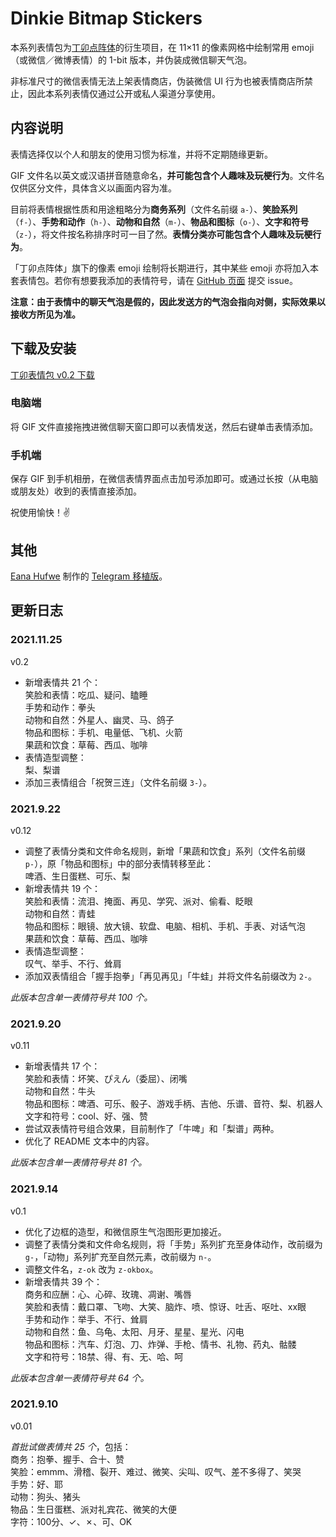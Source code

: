 # Dinkie Bitmap Stickers

本系列表情包为[丁卯点阵体](https://atelier-anchor.com/typefaces/dinkie-bitmap/)的衍生项目，在 11×11 的像素网格中绘制常用 emoji（或微信／微博表情）的 1-bit 版本，并伪装成微信聊天气泡。

非标准尺寸的微信表情无法上架表情商店，伪装微信 UI 行为也被表情商店所禁止，因此本系列表情仅通过公开或私人渠道分享使用。

## 内容说明

表情选择仅以个人和朋友的使用习惯为标准，并将不定期随缘更新。

GIF 文件名以英文或汉语拼音随意命名，**并可能包含个人趣味及玩梗行为**。文件名仅供区分文件，具体含义以画面内容为准。

目前将表情根据性质和用途粗略分为**商务系列**（文件名前缀 `a-`）、**笑脸系列**（`f-`）、**手势和动作**（`h-`）、**动物和自然**（`m-`）、**物品和图标**（`o-`）、**文字和符号**（`z-`），将文件按名称排序时可一目了然。**表情分类亦可能包含个人趣味及玩梗行为**。

「丁卯点阵体」旗下的像素 emoji 绘制将长期进行，其中某些 emoji 亦将加入本套表情包。若你有想要我添加的表情符号，请在 [GitHub 页面](https://github.com/willie4624/dinkiebitmapstickers/) 提交 issue。

**注意：由于表情中的聊天气泡是假的，因此发送方的气泡会指向对侧，实际效果以接收方所见为准。**

## 下载及安装

[丁卯表情包 v0.2 下载](https://github.com/willie4624/dinkiebitmapstickers/archive/refs/tags/v0.2.zip)

### 电脑端

将 GIF 文件直接拖拽进微信聊天窗口即可以表情发送，然后右键单击表情添加。

### 手机端

保存 GIF 到手机相册，在微信表情界面点击加号添加即可。或通过长按（从电脑或朋友处）收到的表情直接添加。

祝使用愉快！✌️

## 其他

[Eana Hufwe](https://github.com/blueset) 制作的 [Telegram 移植版](https://github.com/blueset/dinkiebitmapstickers)。

## 更新日志

### 2021.11.25
v0.2

* 新增表情共 21 个：  
笑脸和表情：吃瓜、疑问、瞌睡  
手势和动作：拳头  
动物和自然：外星人、幽灵、马、鸽子  
物品和图标：手机、电量低、飞机、火箭  
果蔬和饮食：草莓、西瓜、咖啡  
* 表情造型调整：  
梨、梨谱
* 添加三表情组合「祝贺三连」（文件名前缀 `3-`）。


### 2021.9.22
v0.12

* 调整了表情分类和文件命名规则，新增「果蔬和饮食」系列（文件名前缀 `p-`），原「物品和图标」中的部分表情转移至此：  
啤酒、生日蛋糕、可乐、梨
* 新增表情共 19 个：  
笑脸和表情：流泪、掩面、再见、学究、派对、偷看、眨眼  
动物和自然：青蛙  
物品和图标：眼镜、放大镜、软盘、电脑、相机、手机、手表、对话气泡  
果蔬和饮食：草莓、西瓜、咖啡  
* 表情造型调整：  
叹气、举手、不行、耸肩
* 添加双表情组合「握手抱拳」「再见再见」「牛蛙」并将文件名前缀改为 `2-`。

_此版本包含单一表情符号共 100 个。_


### 2021.9.20
v0.11

* 新增表情共 17 个：  
笑脸和表情：坏笑、ぴえん（委屈）、闭嘴  
动物和自然：牛头  
物品和图标：啤酒、可乐、骰子、游戏手柄、吉他、乐谱、音符、梨、机器人  
文字和符号：cool、好、强、赞  
* 尝试双表情符号组合效果，目前制作了「牛啤」和「梨谱」两种。
* 优化了 README 文本中的内容。

_此版本包含单一表情符号共 81 个。_


### 2021.9.14
v0.1

* 优化了边框的造型，和微信原生气泡图形更加接近。
* 调整了表情分类和文件命名规则，将「手势」系列扩充至身体动作，改前缀为 `g-`，「动物」系列扩充至自然元素，改前缀为 `n-`。
* 调整文件名，`z-ok` 改为 `z-okbox`。
* 新增表情共 39 个：  
商务和应酬：心、心碎、玫瑰、凋谢、嘴唇  
笑脸和表情：戴口罩、飞吻、大笑、脑炸、喷、惊讶、吐舌、呕吐、xx眼  
手势和动作：举手、不行、耸肩  
动物和自然：鱼、乌龟、太阳、月牙、星星、星光、闪电  
物品和图标：汽车、灯泡、刀、炸弹、手枪、情书、礼物、药丸、骷髅  
文字和符号：18禁、得、有、无、哈、呵  

_此版本包含单一表情符号共 64 个。_


### 2021.9.10

v0.01

_首批试做表情共 25 个_，包括：  
商务：抱拳、握手、合十、赞  
笑脸：emmm、滑稽、裂开、难过、微笑、尖叫、叹气、差不多得了、笑哭  
手势：好、耶  
动物：狗头、猪头  
物品：生日蛋糕、派对礼宾花、微笑的大便  
字符：100分、✓、✗、可、OK  
